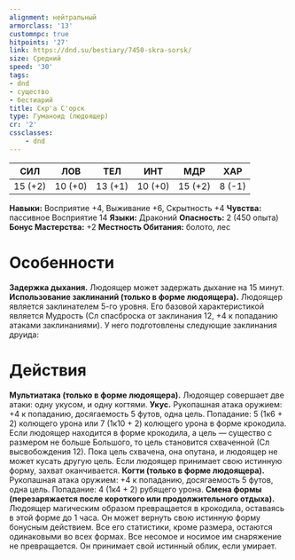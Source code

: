 ```yaml
---
alignment: нейтральный
armorclass: '13'
customnpc: true
hitpoints: '27'
link: https://dnd.su/bestiary/7450-skra-sorsk/
size: Средний
speed: '30'
tags:
- dnd
- существо
- бестиарий
title: Скр'а С'орск
type: Гуманоид (людоящер)
cr: '2'
cssclasses:
    - dnd
---
```



| СИЛ | ЛОВ | ТЕЛ | ИНТ | МДР | ХАР |
|---|---|---|---|---|---|
| 15 (+2) | 10 (+0) | 13 (+1) | 10 (+0) | 15 (+2) | 8 (-1) |
**Навыки:** Восприятие +4, Выживание +6, Скрытность +4
**Чувства:** пассивное Восприятие 14
**Языки:** Драконий
**Опасность:** 2 (450 опыта)
**Бонус Мастерства:** +2
**Местность Обитания:** болото, лес


# Особенности
**Задержка дыхания.** Людоящер может задержать дыхание на 15 минут.
**Использование заклинаний (только в форме людоящера).** Людоящер является заклинателем 5-го уровня. Его базовой характеристикой является Мудрость (Сл спасброска от заклинания 12, +4 к попаданию атаками заклинаниями). У него подготовлены следующие заклинания друида:


# Действия
**Мультиатака (только в форме людоящера).** Людоящер совершает две атаки: одну укусом, и одну когтями.
**Укус.** Рукопашная атака оружием: +4 к попаданию, досягаемость 5 футов, одна цель. Попадание: 5 (1к6 + 2) колющего урона или 7 (1к10 + 2) колющего урона в форме крокодила. Если людоящер находится в форме крокодила, а цель — существо с размером не больше Большого, то цель становится схваченной (Сл высвобождения 12). Пока цель схвачена, она опутана, и людоящер не может кусать другую цель. Если людоящер принимает свою истинную форму, захват оканчивается.
**Когти (только в форме людоящера).** Рукопашная атака оружием: +4 к попаданию, досягаемость 5 футов, одна цель. Попадание: 4 (1к4 + 2) рубящего урона.
**Смена формы (перезаряжается после короткого или продолжительного отдыха).** Людоящер магическим образом превращается в крокодила, оставаясь в этой форме до 1 часа. Он может вернуть свою истинную форму бонусным действием. Все его статистики, кроме размера, остаются одинаковыми во всех формах. Все несомое и носимое им снаряжение не превращается. Он принимает свой истинный облик, если умирает.